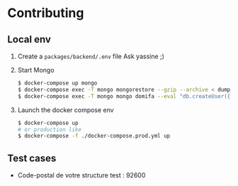 # Contributing

## Local env

1.  Create a `packages/backend/.env` file
    Ask yassine ;)

1.  Start Mongo 

    ```sh
    $ docker-compose up mongo
    $ docker-compose exec -T mongo mongorestore --gzip --archive < dump_test.gzip   
    $ docker-compose exec -T mongo mongo domifa --eval "db.createUser({user:'travis', pwd:'test', roles:[{role:'readWrite', db:'domifa'}] });"  
    ```
1.  Launch the docker compose env

    ```sh
    $ docker-compose up
    # or production like
    $ docker-compose -f ./docker-compose.prod.yml up
    ```

## Test cases

- Code-postal de votre structure test : 92600
